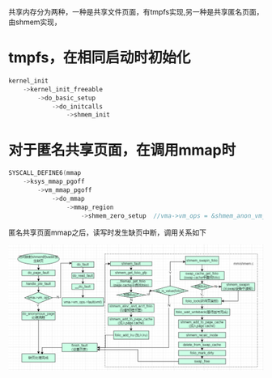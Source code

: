 共享内存分为两种，一种是共享文件页面，有tmpfs实现,另一种是共享匿名页面，由shmem实现，

# tmpfs，在相同启动时初始化

```c
kernel_init
    ->kernel_init_freeable
        ->do_basic_setup
            ->do_initcalls
                ->shmem_init
```

# 对于匿名共享页面，在调用mmap时

```c
SYSCALL_DEFINE6(mmap
    ->ksys_mmap_pgoff
        ->vm_mmap_pgoff
            ->do_mmap
                ->mmap_region
                    ->shmem_zero_setup  //vma->vm_ops = &shmem_anon_vm_ops;  
```

匿名共享页面mmap之后，读写时发生缺页中断，调用关系如下

![](./image/1.PNG)




